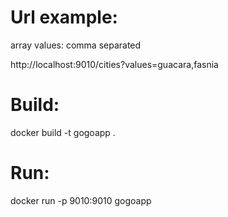 
# Url example:

array values: comma separated

http://localhost:9010/cities?values=guacara,fasnia

# Build:

docker build -t gogoapp .


# Run:

docker run -p 9010:9010 gogoapp
